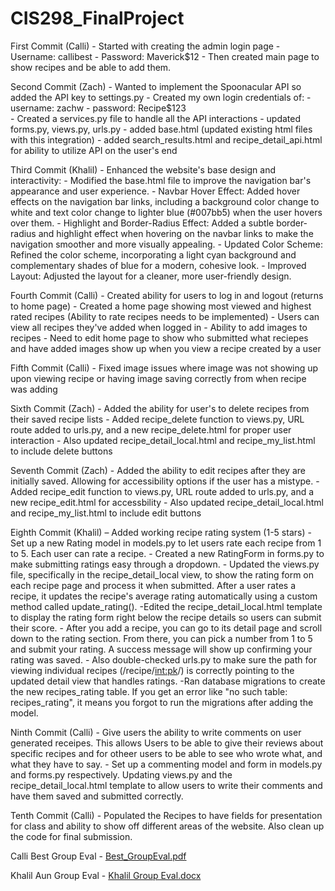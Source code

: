 # CIS298_FinalProject
First Commit (Calli) - Started with creating the admin login page
                     - Username: callibest
                     - Password: Maverick$12
                     - Then created main page to show recipes and be able to add them. 

Second Commit (Zach) - Wanted to implement the Spoonacular API so added the API key to settings.py
                     - Created my own login credentials of:
                     - username: zachw
                     - password: Recipe$123  
                     - Created a services.py file to handle all the API interactions
                     - updated forms.py, views.py, urls.py
                     - added base.html (updated existing html files with this integration)
                     - added search_results.html and recipe_detail_api.html for ability to utilize API on the user's end

Third Commit (Khalil) - Enhanced the website's base design and interactivity:
                      - Modified the base.html file to improve the navigation bar's appearance and user experience.
                      - Navbar Hover Effect: Added hover effects on the navigation bar links, including a background color                              change to white and text color change to lighter blue (#007bb5) when the user hovers over them.
                      - Highlight and Border-Radius Effect: Added a subtle border-radius and highlight effect when hovering on                          the navbar links to make the navigation smoother and   more visually appealing.
                      - Updated Color Scheme: Refined the color scheme, incorporating a light cyan background and complementary                         shades of blue for a modern, cohesive look.
                      - Improved Layout: Adjusted the layout for a cleaner, more user-friendly design.

Fourth Commit (Calli) - Created ability for users to log in and logout (returns to home page)
                      - Created a home page showing most viewed and highest rated recipes (Ability to rate recipes needs to be                          implemented)
                      - Users can view all recipes they've added when logged in
                      - Ability to add images to recipes
                      - Need to edit home page to show who submitted what reciepes and have added images show up when you view                          a recipe created by a user

Fifth Commit (Calli) - Fixed image issues where image was not showing up upon viewing recipe or having image saving correctly                          from when recipe was adding

Sixth Commit (Zach)   - Added the ability for user's to delete recipes from their saved recipe lists
                      - Added recipe_delete function to views.py, URL route added to urls.py, and a new recipe_delete.html for                          proper user interaction
                      - Also updated recipe_detail_local.html and recipe_my_list.html to include delete buttons

Seventh Commit (Zach) - Added the ability to edit recipes after they are initially saved. Allowing for accessibility options if                         the user has a mistype.
                      - Added recipe_edit function to views.py, URL route added to urls.py, and a new recipe_edit.html for                              accessbility
                      -  Also updated recipe_detail_local.html and recipe_my_list.html to include edit buttons

Eighth Commit (Khalil) – Added working recipe rating system (1-5 stars)
                       - Set up a new Rating model in models.py to let users rate each recipe from 1 to 5. Each user can rate a recipe.
                       - Created a new RatingForm in forms.py to make submitting ratings easy through a dropdown.
                       - Updated the views.py file, specifically in the recipe_detail_local view, to show the rating form on each recipe page and process it when submitted. After a user rates a recipe, it updates the recipe's average rating automatically using a custom method called update_rating().
                         -Edited the recipe_detail_local.html template to display the rating form right below the recipe details so users can submit their score.
                         - After you add a recipe, you can go to its detail page and scroll down to the rating section. From there, you can pick a number from 1 to 5 and submit your rating. A success message will show up confirming your rating was saved.
                          - Also double-checked urls.py to make sure the path for viewing individual recipes (/recipe/<int:pk>/) is correctly pointing to the updated detail view that handles ratings.
                         -Ran database migrations to create the new recipes_rating table. If you get an error like "no such table: recipes_rating", it means you forgot to run the migrations after adding the model.

Ninth Commit (Calli) - Give users the ability to write comments on user generated receipes. This allows Users to be able to give their reviews about specific recipes and for otheer users to be able to see who wrote what, and what they have to say. 
                      - Set up a commenting model and form in models.py and forms.py respectively. Updating views.py and the recipe_detail_local.html template to allow users to write their comments and have them saved and submitted correctly.

Tenth Commit (Calli) - Populated the Recipes to have fields for presentation for class and ability to show off different areas of the website. Also clean up the code for final submission. 

Calli Best Group Eval - [Best_GroupEval.pdf](https://github.com/user-attachments/files/19838651/Best_GroupEval.pdf)

Khalil Aun Group Eval - [Khalil Group Eval.docx](https://github.com/user-attachments/files/19838739/Khalil.Group.Eval.docx)
